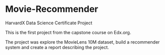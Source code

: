 # Movie-Recommender
HarvardX Data Science Certificate Project

This is the first project from the capstone course on Edx.org.

The project was explore the MovieLens 10M dataset, build a recommender system and create a report describing the project. 
